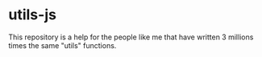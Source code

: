 # utils-js
This repository is a help for the people like me that have written 3 millions times the same "utils" functions.
